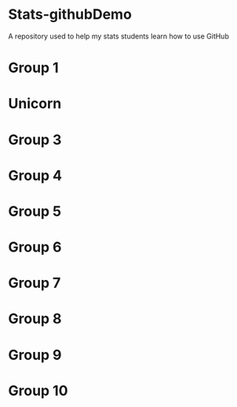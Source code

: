 # Stats-githubDemo
A repository used to help my stats students learn how to use GitHub

Group 1
===

Unicorn
===

Group 3
===

Group 4
===

Group 5
===

Group 6
===

Group 7
===

Group 8
===

Group 9
===

Group 10
===
